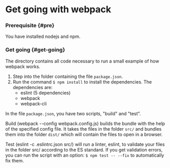 # Get going with webpack



### Prerequisite {#pre}

You have installed nodejs and npm.



### Get going {#get-going}

The directory contains all code necessary to run a small example of how webpack works.

1. Step into the folder containing the file `package.json`.
1. Run the command `$ npm install` to install the dependencies. The dependencies are:
    * eslint (5 dependencies)
    * webpack
    * webpack-cli

In the file `package.json`, you have two scripts, "build" and "test".

Build (webpack --config webpack.config.js) builds the bundle with the help of the specified config file. It takes the files in the folder `src/` and bundles them into the folder `dist/` which will contain the files to open in a browser.

Test (eslint -c .eslintrc.json src/) will run a linter, eslint, to validate your files in the folder src/ according to the ES standard. If you get validation errors, you can run the script with an option: `$ npm test -- --fix` to automatically fix them.
